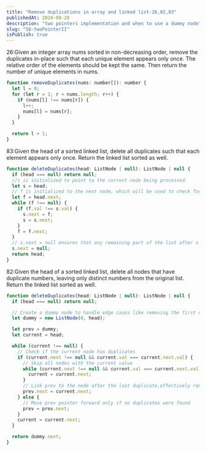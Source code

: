 ```yaml
---
title: "Remove duplications in array and linked list-26,82,83"
publishedAt: 2024-08-28
description: "two pointers implementation and when to use a dummy node"
slug: "58-twoPointerII"
isPublish: true
---
```


26:Given an integer array nums sorted in non-decreasing order, remove the duplicates in-place such that each unique element appears only once. The relative order of the elements should be kept the same. Then return the number of unique elements in nums.

```js
function removeDuplicates(nums: number[]): number {
  let l = 0;
  for (let r = 1; r < nums.length; r++) {
    if (nums[l] !== nums[r]) {
      l++;
      nums[l] = nums[r];
    }
  }

  return l + 1;
}
```

83:Given the head of a sorted linked list, delete all duplicates such that each element appears only once. Return the linked list sorted as well.

```js
function deleteDuplicates(head: ListNode | null): ListNode | null {
  if (head === null) return null;
  //s is initialized to point to the current node being processed.
  let s = head;
  // f is initialized to the next node, which will be used to check for duplicates.
  let f = head.next;
  while (f !== null) {
    if (f.val !== s.val) {
      s.next = f;
      s = s.next;
    }
    f = f.next;
  }
  // s.next = null ensures that any remaining part of the list after s is cut off, which might have been part of a duplicate sequence.
  s.next = null;
  return head;
}
```

82:Given the head of a sorted linked list, delete all nodes that have duplicate numbers, leaving only distinct numbers from the original list. Return the linked list sorted as well.

```js
function deleteDuplicates(head: ListNode | null): ListNode | null {
  if (head === null) return null;

  // Create a dummy node to handle edge cases like removing the first node
  let dummy = new ListNode(0, head);

  let prev = dummy;
  let current = head;

  while (current !== null) {
    // Check if the current node has duplicates
    if (current.next !== null && current.val === current.next.val) {
      // Skip all nodes with the current value
      while (current.next !== null && current.val === current.next.val) {
        current = current.next;
      }
      // Link prev to the node after the last duplicate,effectively removing the duplicates from the list.
      prev.next = current.next;
    } else {
      // Move prev pointer forward only if no duplicates were found
      prev = prev.next;
    }
    current = current.next;
  }

  return dummy.next;
}
```
